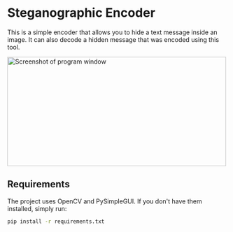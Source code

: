 # Steganographic Encoder

This is a simple encoder that allows you to hide a text message inside an image.
It can also decode a hidden message that was encoded using this tool.



 <img src="https://github.com/user-attachments/assets/edd26482-2b89-4697-a81c-db35967307b9" alt="Screenshot of program window" width="500" height="250"> 

## Requirements
The project uses OpenCV and PySimpleGUI. If you don't have them installed, simply run:

```sh
pip install -r requirements.txt
